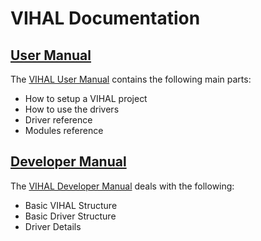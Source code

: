 # VIHAL Documentation

## [User Manual](/doc/user_manual.md)

The [VIHAL User Manual](/doc/user_manual.md) contains the following main parts:
- How to setup a VIHAL project
- How to use the drivers
- Driver reference
- Modules reference

## [Developer Manual](/doc/developer_manual.md)

The [VIHAL Developer Manual](/doc/developer_manual.md) deals with the following:
- Basic VIHAL Structure
- Basic Driver Structure
- Driver Details
